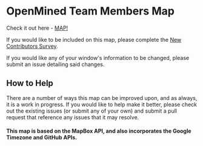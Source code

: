 # OpenMined Team Members Map

Check it out here - [MAP!](https://openmined.github.io/team-members-map/)

If you would like to be included on this map, please complete the [New Contributors Survey](https://goo.gl/forms/86y61YQx6bIAI8TF3).

If you would like any of your window's information to be changed, please submit an issue detailing said changes.

## How to Help

There are a number of ways this map can be improved upon, and as always, it is a work in progress. If you would like to help make it better, please check out the existing issues (or submit any of your own) and submit a pull request that reference any issues that it may resolve.

#### This map is based on the MapBox API, and also incorporates the Google Timezone and GitHub APIs.
